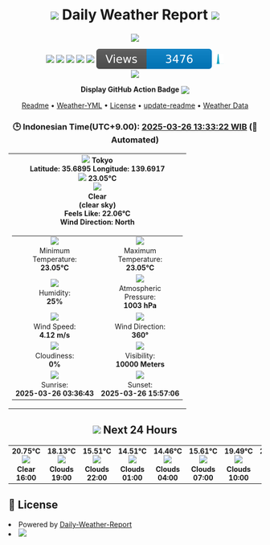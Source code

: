 # <h1 align='center'><img height='35' src='images/cloud.png'> Daily Weather Report <img height='35' src='images/cloud.png'></h1>
<p align=center><img align=center height='80' src=images/logo_white_cropped.png></p>

<p align="center"><a href="https://github.com/azrielbsi/Daily-Weather-Report/graphs/contributors"><img align="center" src="https://img.shields.io/github/contributors/azrielbsi/Daily-Weather-Report"></a> <a href="https://github.com/azrielbsi/Daily-Weather-Report/issues"><img align="center" src="https://img.shields.io/github/issues/azrielbsi/Daily-Weather-Report"></a> <a href="https://github.com/azrielbsi/Daily-Weather-Report/pulls"><img align="center" src="https://img.shields.io/badge/PRs-welcome-brightgreen.svg?style=shields"></a> <a href="https://github.com/azrielbsi/Daily-Weather-Report/pulls"><img align="center" src="https://img.shields.io/github/issues-pr/azrielbsi/Daily-Weather-Report"></a> <a href="https://github.com/azrielbsi/Daily-Weather-Report/commits/main/"><img align="center" src="https://img.shields.io/github/commit-activity/m/azrielbsi/Daily-Weather-Report"></a> <img align="center" src="https://github.com/Julius-Ulee/github-profile-views-counter/blob/master/svg/736731255/badge.svg"> <img height='20' align="center" src="https://github.com/Julius-Ulee/github-profile-views-counter/blob/master/graph/736731255/small/week.png"><br><a href="https://github.com/azrielbsi/Daily-Weather-Report"><img align="center" src="https://img.shields.io/maintenance/yes/2024"></a></p>
<p align="center"><b>Display GitHub Action Badge</b> <a href="https://github.com/azrielbsi/Daily-Weather-Report/actions/workflows/weather.yml"><img align="center" src="https://github.com/azrielbsi/Daily-Weather-Report/actions/workflows/weather.yml/badge.svg"></a></p>
<p align="center"><a href="https://github.com/azrielbsi/Daily-Weather-Report/blob/main/README.md">Readme</a> • <a href="https://github.com/azrielbsi/Daily-Weather-Report/blob/main/.github/workflows/weather.yml">Weather-YML</a> • <a href="https://github.com/azrielbsi/Daily-Weather-Report/blob/main/LICENSE">License</a> • <a href="https://github.com/azrielbsi/Daily-Weather-Report/blob/main/scripts/update_readme.sh">update-readme</a> • <a href="https://github.com/azrielbsi/Daily-Weather-Report/blob/main/weather.json">Weather Data</a></p>
<h3 align='center'>🕒 Indonesian Time(UTC+9.00): <u>2025-03-26 13:33:22 WIB</u> (🤖Automated)</h3>

<table align='center'>
<tr>
<td align='center'><img src='images/placeholder.png' height='18'> <b>Tokyo</b><br><b>Latitude: 35.6895 Longitude: 139.6917</b><br><img src='images/thermometer.png' height='18'> <b>23.05°C</b><br><img src='https://openweathermap.org/img/w/01d.png' height='50'><br><b>Clear</b><br><b>(clear sky)</b><br><b>Feels Like: 22.06°C<br><b>Wind Direction: North</b></b></td>
</tr>
<td>
<table>
<tr>


</tr>
<tr>
<td align='center'><img src='images/fast.png' height='25'><br>Minimum<br>Temperature:<br><b>23.05°C</b></td>
<td align='center'><img src='images/fast.png' height='25'><br>Maximum<br>Temperature:<br><b>23.05°C</b></td>
</tr>
<tr>
<td align='center'><img src='images/humidity.png' height='25'><br>Humidity:<br><b>25%</b></td>
<td align='center'><img src='images/atmospheric.png' height='25'><br>Atmospheric<br>Pressure:<br><b>1003 hPa</b></td>
</tr>
<tr>
<td align='center'><img src='images/air-flow.png' height='25'><br>Wind Speed:<br><b>4.12 m/s</b><br></b></td>
<td align='center'><img src='images/anemometer.png' height='25'><br>Wind Direction:<br><b>360°</b></td>
</tr>
<tr>
<td align='center'><img src='images/cloudy.png' height='25'><br>Cloudiness:<br><b>0%</b></td>
<td align='center'><img src='images/low-visibility.png' height='25'><br>Visibility:<br><b>10000 Meters</b></td>
</tr>
<tr>
<td align='center'><img src='images/sunrise.png' height='25'><br>Sunrise:<br><b>2025-03-26 03:36:43</b></td>
<td align='center'><img src='images/sunsets.png' height='25'><br>Sunset:<br><b>2025-03-26 15:57:06</b></td>
</tr>
</table>
</table>
<h2 align=center><img src=images/clock.png height=25> Next 24 Hours</h2>
<table align=center>
<tr>
<td align=center><b>20.75°C</b><br><img src='https://openweathermap.org/img/w/01n.png' height='50'><br><b>Clear</b><br><b>16:00</b></td>
<td align=center><b>18.13°C</b><br><img src='https://openweathermap.org/img/w/02n.png' height='50'><br><b>Clouds</b><br><b>19:00</b></td>
<td align=center><b>15.51°C</b><br><img src='https://openweathermap.org/img/w/04n.png' height='50'><br><b>Clouds</b><br><b>22:00</b></td>
<td align=center><b>14.51°C</b><br><img src='https://openweathermap.org/img/w/04n.png' height='50'><br><b>Clouds</b><br><b>01:00</b></td>
<td align=center><b>14.46°C</b><br><img src='https://openweathermap.org/img/w/03d.png' height='50'><br><b>Clouds</b><br><b>04:00</b></td>
<td align=center><b>15.61°C</b><br><img src='https://openweathermap.org/img/w/04d.png' height='50'><br><b>Clouds</b><br><b>07:00</b></td>
<td align=center><b>19.49°C</b><br><img src='https://openweathermap.org/img/w/03d.png' height='50'><br><b>Clouds</b><br><b>10:00</b></td>
<td align=center><b>20.36°C</b><br><img src='https://openweathermap.org/img/w/02d.png' height='50'><br><b>Clouds</b><br><b>13:00</b></td>
</tr>
</table>
<h2>📄 License</h2>
<li>Powered by <a href="https://github.com/Julius-Ulee/Daily-Weather-Report">Daily-Weather-Report</a></li>
<li><a href="https://github.com/azrielbsi/Daily-Weather-Report/blob/main/LICENSE"><img src="https://img.shields.io/badge/License-MIT-yellow.svg"></a></li>
